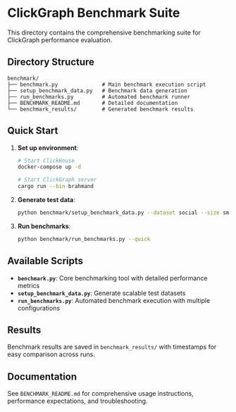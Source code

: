 # ClickGraph Benchmark Suite

This directory contains the comprehensive benchmarking suite for ClickGraph performance evaluation.

## Directory Structure

```
benchmark/
├── benchmark.py              # Main benchmark execution script
├── setup_benchmark_data.py   # Benchmark data generation
├── run_benchmarks.py         # Automated benchmark runner
├── BENCHMARK_README.md       # Detailed documentation
└── benchmark_results/        # Generated benchmark results
```

## Quick Start

1. **Set up environment**:
   ```bash
   # Start ClickHouse
   docker-compose up -d

   # Start ClickGraph server
   cargo run --bin brahmand
   ```

2. **Generate test data**:
   ```bash
   python benchmark/setup_benchmark_data.py --dataset social --size small
   ```

3. **Run benchmarks**:
   ```bash
   python benchmark/run_benchmarks.py --quick
   ```

## Available Scripts

- **`benchmark.py`**: Core benchmarking tool with detailed performance metrics
- **`setup_benchmark_data.py`**: Generate scalable test datasets
- **`run_benchmarks.py`**: Automated benchmark execution with multiple configurations

## Results

Benchmark results are saved in `benchmark_results/` with timestamps for easy comparison across runs.

## Documentation

See `BENCHMARK_README.md` for comprehensive usage instructions, performance expectations, and troubleshooting.